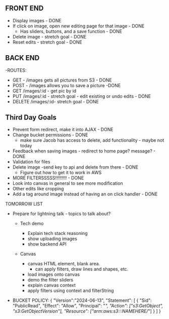 ## FRONT END

- Display images - DONE
- If click on image, open new editing page for that image - DONE
  - Has sliders, buttons, and a save function - DONE
- Delete image - stretch goal - DONE
- Reset edits - stretch goal - DONE

## BACK END

-ROUTES:

- GET - /images gets all pictures from S3 - DONE
- POST - /images allows you to save a picture -DONE
- GET /images/:id - get pic by id
- PUT /images/:id - stretch goal - edit existing or undo edits - DONE
- DELETE /images/:id- stretch goal - DONE

## Third Day Goals

- Prevent form redirect, make it into AJAX - DONE
- Change bucket permissions - DONE
  - make sure Jacob has access to delete, add functionality - maybe not today
- Feedback when saving images - redirect to home page? message? - DONE
- Validation for files
- Delete image -send key to api and delete from there - DONE
  - Figure out how to get it to work in AWS
- MORE FILTERSSSSS!!!!!!!!! - DONE
- Look into canvas in general to see more modification
- Other edits like cropping
- Add a tag around image instead of having an on click handler - DONE

TOMORROW LIST

- Prepare for lightning talk - topics to talk about?

  - Tech demo
    - Explain tech stack reasoning
    - show uploading images
    - show backend API

  - Canvas
    - canvas HTML element, blank area.
      - can apply filters, draw lines and shapes, etc.
    - load images onto canvas
    - demo the filter sliders
    - explain canvas context
    - apply filters using context and filterString

- BUCKET POLICY:
  {
  "Version":"2024-06-13",
  "Statement": [
  {
  "Sid": "PublicRead",
  "Effect": "Allow",
  "Principal": "_",
  "Action": ["s3:GetObject", "s3:GetObjectVersion"],
  "Resource": ["arm:aws:s3:::NAMEHERE/_"]
  }
  ]
  }
